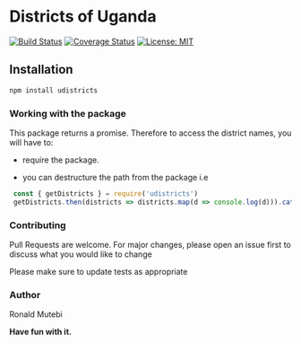 # Districts of Uganda

[![Build Status](https://travis-ci.com/mutebironald/district-scrapper.svg?token=uNbpByFVLu8G28ZejRXs&branch=master)](https://travis-ci.com/mutebironald/district-scrapper) [![Coverage Status](https://coveralls.io/repos/github/mutebironald/district-scrapper/badge.svg?branch=master)](https://coveralls.io/github/mutebironald/district-scrapper?branch=master) [![License: MIT](https://img.shields.io/badge/License-MIT-blue.svg)](https://opensource.org/licenses/MIT)

## Installation

```bash
npm install udistricts
```

### Working with the package

This package returns a promise. Therefore to access the district names, you will have to:

- require the package.

- you can destructure the path from the package i.e

 ```js
  const { getDistricts } = require('udistricts')
  getDistricts.then(districts => districts.map(d => console.log(d))).catch(error => console.log(error))
```

### Contributing

Pull Requests are welcome. For major changes, please open an issue first to discuss what you would like to change

Please make sure to update tests as appropriate

### Author

Ronald Mutebi

**Have fun with it.**
